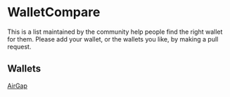 # WalletCompare

This is a list maintained by the community help people find the right wallet for them. Please add your wallet, or the wallets you like, by making a pull request.

## Wallets

[AirGap](https://airgap.it)
